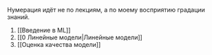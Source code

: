 Нумерация идёт не по лекциям, а по моему восприятию градации знаний.

1. [[Введение в ML]]
2. [[0 Линейные модели|Линейные модели]]
3. [[Оценка качества модели]]